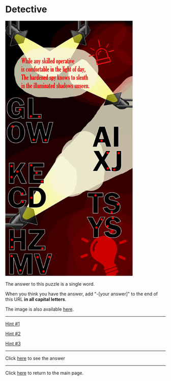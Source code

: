 # Detective

<img src="/images/Detective/Detective.jpg" alt="Spy Stuff" style="width:400px;height:800px;">

The answer to this puzzle is a single word.

When you think you have the answer, add "-[your answer]" to the end of this URL **in all capital letters**.

The image is also available [here](../../images/Detective/Detective.jpg).

-----

[Hint #1](Detective/Hint1.md)

[Hint #2](Detective/Hint2.md)

[Hint #3](Detective/Hint3.md)

-----

Click [here](Detective-SNOOP) to see the answer

-----

Click [here](../..) to return to the main page.
